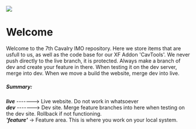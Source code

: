 ![](http://i.imgur.com/s44iXEv.png)

# Welcome
Welcome to the 7th Cavalry IMO repository. Here we store items that are usfull to us, as well as the code base for our XF Addon 'CavTools'. We never push directly to the live branch, it is protected. Always make a branch of dev and create your feature in there. When testing it on the dev server, merge into dev. When we move a build the website, merge dev into live.

##### Summary:

***live*** -------> Live website. Do not work in whatsoever<br>
***dev***  -------> Dev site. Merge feature branches into here when testing on the dev site. Rollback if not functioning.<br>
***'feature'*** -> Feature area. This is where you work on your local system.<br>

